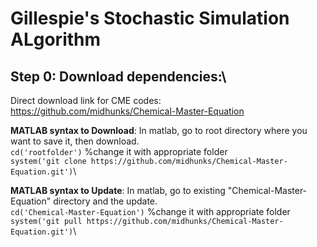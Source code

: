 # Gillespie's Stochastic Simulation ALgorithm

## Step 0: Download dependencies:\
Direct download link for CME codes: https://github.com/midhunks/Chemical-Master-Equation

**MATLAB syntax to Download**: In matlab, go to root directory where you want to save it, then download.\
`cd('rootfolder')` %change it with appropriate folder\
`system('git clone https://github.com/midhunks/Chemical-Master-Equation.git')`\

**MATLAB syntax to Update**: In matlab, go to existing "Chemical-Master-Equation" directory and the update.\
`cd('Chemical-Master-Equation')` %change it with appropriate folder\
`system('git pull https://github.com/midhunks/Chemical-Master-Equation.git')`\


